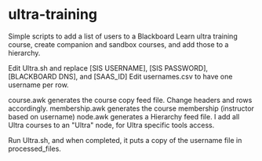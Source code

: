 # ultra-training
Simple scripts to add a list of users to a Blackboard Learn ultra training course, create companion and sandbox courses, and add those to a hierarchy.

Edit Ultra.sh and replace [SIS USERNAME], [SIS PASSWORD], [BLACKBOARD DNS], and [SAAS_ID]
Edit usernames.csv to have one username per row.

course.awk generates the course copy feed file.  Change headers and rows accordingly.
membership.awk generates the course membership (instructor based on username)
node.awk generates a Hierarchy feed file.  I add all Ultra courses to an "Ultra" node, for Ultra specific tools access.

Run Ultra.sh, and when completed, it puts a copy of the username file in processed_files.
